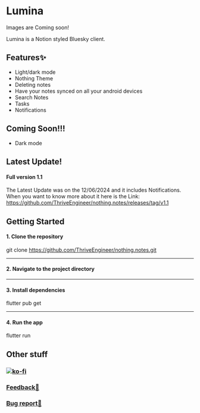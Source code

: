 # Lumina

Images are Coming soon!

Lumina is a Notion styled Bluesky client.

## Features✨

- Light/dark mode
- Nothing Theme
- Deleting notes
- Have your notes synced on all your android devices
- Search Notes
- Tasks
- Notifications

## Coming Soon!!!

- Dark mode


## Latest Update!



#### Full version 1.1

The Latest Update was on the 12/06/2024 and it includes Notifications. When you want to know more about it here is the Link:
https://github.com/ThriveEngineer/nothing.notes/releases/tag/v1.1



## Getting Started
#### 1. Clone the repository

git clone https://github.com/ThriveEngineer/nothing.notes.git

-----------------------------------------------------------------------
#### 2. Navigate to the project directory

-----------------------------------------------------------------------
#### 3. Install dependencies

flutter pub get

-----------------------------------------------------------------------
#### 4. Run the app

flutter run


## Other stuff
### [![ko-fi](https://ko-fi.com/img/githubbutton_sm.svg)](https://ko-fi.com/L4L115XHM6)
### [Feedback🤚](https://tinted-seaplane-cb4.notion.site/12a93fc8858b8026820dd172dffdb309?pvs=105)
### [Bug report🐞](https://tinted-seaplane-cb4.notion.site/12a93fc8858b80f390eadfc3905f79de?pvs=105)
